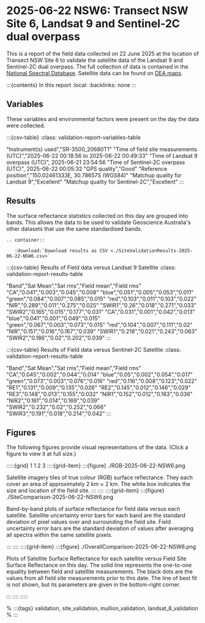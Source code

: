 # 2025-06-22 NSW6: Transect NSW Site 6, Landsat 9 and Sentinel-2C dual overpass

This is a report of the field data collected on 22 June 2025 at the location of Transect NSW Site 6
to validate the satellite data of the Landsat 9 and Sentinel-2C dual overpass.
The full collection of data is contained in the [National Spectral Database](https://www.ga.gov.au/scientific-topics/dea/dea-data-and-products/national-spectral-database).
Satellite data can be found on [DEA maps](https://maps.dea.ga.gov.au/#share=s-i2o7JwB5gvXOQefhMmTLJaA14b0).

:::{contents} In this report
:local:
:backlinks: none
:::

## Variables

These variables and environmental factors were present on the day the data were collected.

:::{csv-table}
:class: validation-report-variables-table

"Instrument(s) used","SR-3500_20680T1"
"Time of field site measurements (UTC)","2025-06-22 00:18:56 to 2025-06-22 00:49:33"
"Time of Landsat 9 overpass (UTC)", 2025-06-21 23:54:56
"Time of Sentinel-2C overpass (UTC)", 2025-06-22 00:05:32
"GPS quality","Good"
"Reference position","150.02461333E, 30.78657S (WGS84)"
"Matchup quality for Landsat 9","Excellent"
"Matchup quality for Sentinel-2C","Excellent"
:::

## Results

The surface reflectance statistics collected on this day are grouped into bands.
This allows the data to be used to validate Geoscience Australia's other datasets that use the same standardised bands.

```{eval-rst}
.. container:: 

   :download:`Download results as CSV <./SiteValidationResults-2025-06-22-NSW6.csv>`
```

:::{csv-table} Results of Field data versus Landsat 9 Satellite
:class: validation-report-results-table

"Band","Sat Mean","Sat rms","Field mean","Field rms"
"CA","0.041","0.003","0.045","0.008"
"blue","0.051","0.005","0.053","0.011"
"green","0.084","0.007","0.085","0.015"
"red","0.103","0.011","0.103","0.022"
"NIR","0.289","0.011","0.275","0.025"
"SWIR1","0.26","0.018","0.271","0.033"
"SWIR2","0.165","0.015","0.177","0.031"
"CA","0.031","0.001","0.042","0.013"
"blue","0.041","0.001","0.049","0.015"
"green","0.067","0.003","0.073","0.015"
"red","0.104","0.007","0.111","0.02"
"NIR","0.151","0.016","0.167","0.039"
"SWIR1","0.218","0.021","0.243","0.063"
"SWIR2","0.186","0.02","0.202","0.039"
:::

:::{csv-table} Results of Field data versus Sentinel-2C Satellite
:class: validation-report-results-table

"Band","Sat Mean","Sat rms","Field mean","Field rms"
"CA","0.045","0.002","0.044","0.014"
"blue","0.05","0.002","0.054","0.017"
"green","0.073","0.003","0.076","0.016"
"red","0.116","0.008","0.123","0.022"
"RE1","0.131","0.009","0.135","0.026"
"RE2","0.145","0.012","0.146","0.029"
"RE3","0.148","0.013","0.155","0.032"
"NIR1","0.152","0.012","0.163","0.036"
"NIR2","0.161","0.014","0.169","0.039"
"SWIR2","0.232","0.02","0.252","0.066"
"SWIR3","0.191","0.018","0.214","0.042"
:::

## Figures

The following figures provide visual representations of the data. (Click a figure to view it at full size.)

:::::{grid} 1 1 2 3
::::{grid-item}
:::{figure} ./RGB-2025-06-22-NSW6.png

Satellite imagery tiles of true colour (RGB) surface reflectance.
They each cover an area of approximately 2&nbsp;km &times; 2&nbsp;km.
The white box indicates the size and location
of the field site.
:::
::::
::::{grid-item}
:::{figure} ./SiteComparison-2025-06-22-NSW6.png

Band-by-band plots of surface reflectance for field data versus each satellite.
Satellite uncertainty error bars for each band are the standard deviation
of pixel values over and surrounding the field site.
Field uncertainty error bars are the standard deviation of values after
averaging all spectra within the same satellite pixels.

:::
::::
::::{grid-item}
:::{figure} ./OverallComparison-2025-06-22-NSW6.png

Plots of Satellite Surface Reflectance for each satellite versus Field Site Surface Reflectance on this day.
The solid line represents the one-to-one equality between field and satellite measurements.
The black dots are the values from all field site measurements prior to this date.
The line of best fit is not shown, but its parameters are given in the bottom-right corner.

:::
::::
:::::

% :::{tags} validation, site_validation, mullion_validation, landsat_8_validation
% :::
    